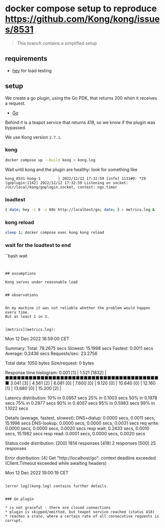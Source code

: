 # docker compose setup to reproduce https://github.com/Kong/kong/issues/8531

> This branch contains a simplified setup

## requirements
* [hey](https://github.com/rakyll/hey) for load testing

## setup

We create a go plugin, using the Go PDK, that returns 200 when it receives a request.
- [Go](https://github.com/Kong/go-pdk)

Behind it is a teapot service that returns 418, so we know if the plugin
was bypassed.

We use Kong version `2.7.1`.


### kong

```bash
docker compose up --build kong > kong.log
```

Wait until kong and the plugin are healthy: look for something like
```
kong_8531-kong-1        | 2022/12/12 17:32:59 [info] 1131#0: *29 [goplugin:1142] 2022/12/12 17:32:59 Listening on socket: /usr/local/kong/goplugin.socket, context: ngx.timer
```

### loadtest

```bash
{ date; hey -c 8 -z 60s http://localhost/go; date; } > metrics.log &
```

### kong reload

```bash
sleep 1; docker compose exec kong kong reload
```

### wait for the loadtest to end
``bash
wait
```


## assumptions

Kong serves under reasonable load


## observations


On my machine it was not reliable whether the problem would happen every time.
But at least 1 in 3.


[metrics](metrics.log):

```
Mon 12 Dec 2022 18:59:00 CET

Summary:
  Total:	79.2675 secs
  Slowest:	15.1998 secs
  Fastest:	0.0011 secs
  Average:	0.2436 secs
  Requests/sec:	23.2756
  
  Total data:	1050 bytes
  Size/request:	0 bytes

Response time histogram:
  0.001 [1]	|
  1.521 [1832]	|■■■■■■■■■■■■■■■■■■■■■■■■■■■■■■■■■■■■■■■■
  3.041 [3]	|
  4.561 [2]	|
  6.081 [0]	|
  7.600 [0]	|
  9.120 [0]	|
  10.640 [0]	|
  12.160 [1]	|
  13.680 [0]	|
  15.200 [2]	|


Latency distribution:
  10% in 0.0957 secs
  25% in 0.1003 secs
  50% in 0.1978 secs
  75% in 0.2977 secs
  90% in 0.4007 secs
  95% in 0.5983 secs
  99% in 1.1022 secs

Details (average, fastest, slowest):
  DNS+dialup:	0.0000 secs, 0.0011 secs, 15.1998 secs
  DNS-lookup:	0.0000 secs, 0.0000 secs, 0.0031 secs
  req write:	0.0000 secs, 0.0000 secs, 0.0020 secs
  resp wait:	0.2433 secs, 0.0010 secs, 15.1982 secs
  resp read:	0.0001 secs, 0.0000 secs, 0.0020 secs

Status code distribution:
  [200]	1814 responses
  [418]	2 responses
  [500]	25 responses

Error distribution:
  [4]	Get "http://localhost/go": context deadline exceeded (Client.Timeout exceeded while awaiting headers)

Mon 12 Dec 2022 19:00:19 CET
```

[error log](kong.log) contains further details.


### Go plugin

* is not graceful - there are closed connections
* plugin is skipped/omitted, but teapot service reached (status 418)
* reaches a state, where a certain rate of all consecutive requests is corrupt.

